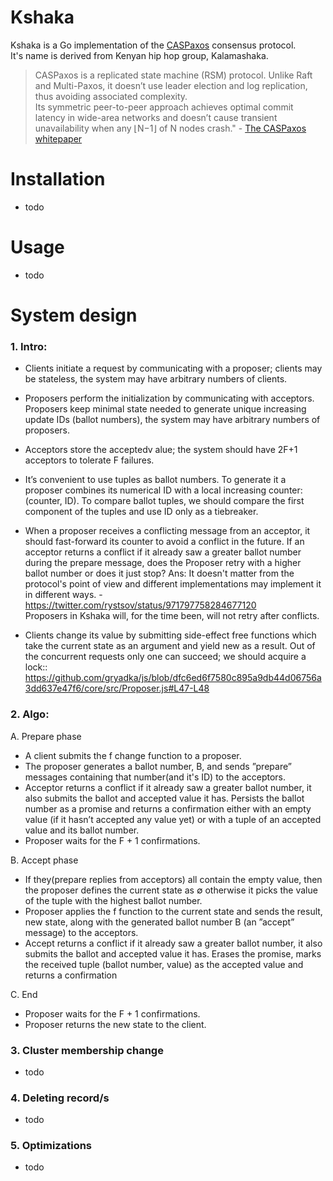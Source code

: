 # Kshaka

Kshaka is a Go implementation of the [CASPaxos](https://github.com/rystsov/caspaxos/blob/master/latex/caspaxos.pdf) consensus protocol.                              
It's name is derived from Kenyan hip hop group, Kalamashaka.                
>CASPaxos is a replicated state machine (RSM) protocol. Unlike Raft and Multi-Paxos, it doesn’t use leader election and log replication, thus avoiding associated complexity.                   
Its symmetric peer-to-peer approach achieves optimal commit latency in wide-area networks and doesn’t cause transient unavailability when any ⌊N−1⌋ of N nodes crash." - [The CASPaxos whitepaper](https://github.com/rystsov/caspaxos/blob/master/latex/caspaxos.pdf)         


# Installation
- todo          


# Usage
- todo               


# System design

### 1. Intro:           
- Clients initiate a request by communicating with a proposer; clients may be stateless, the system may have arbitrary numbers of clients.               
- Proposers perform the initialization by communicating with acceptors. 
Proposers keep minimal state needed to generate unique increasing update IDs (ballot numbers), the system may have arbitrary numbers of proposers.        
- Acceptors store the acceptedv alue; the system should have 2F+1 acceptors to tolerate F failures.


- It’s convenient to use tuples as ballot numbers. 
To generate it a proposer combines its numerical ID with a local increasing counter: (counter, ID). 
To compare ballot tuples, we should compare the first component of the tuples and use ID only as a tiebreaker.
- When a proposer receives a conflicting message from an acceptor, it should fast-forward its counter to avoid a conflict in the future. 
If an acceptor returns a conflict if it already saw a greater ballot number during the prepare message, does the Proposer retry with a higher ballot number or does it just stop?
Ans: It doesn't matter from the protocol's point of view and different implementations may implement it in different ways. - https://twitter.com/rystsov/status/971797758284677120       
Proposers in Kshaka will, for the time been, will not retry after conflicts.

- Clients change its value by submitting side-effect free functions which take the current state as an argument and yield new as a result. 
Out of the concurrent requests only one can succeed;  we should acquire a lock:: https://github.com/gryadka/js/blob/dfc6ed6f7580c895a9db44d06756a3dd637e47f6/core/src/Proposer.js#L47-L48 

### 2. Algo:            

A. Prepare phase
- A client submits the f change function to a proposer.
- The proposer generates a ballot number, B, and sends ”prepare” messages containing that number(and it's ID) to the acceptors.
- Acceptor returns a conflict if it already saw a greater ballot number, it also submits the ballot and accepted value it has.
Persists the ballot number as a promise and returns a confirmation either with an empty value (if it hasn’t accepted any value yet) or with a tuple of an accepted value and its ballot number.
- Proposer waits for the F + 1 confirmations.               

B. Accept phase
- If they(prepare replies from acceptors) all contain the empty value, then the proposer defines the current state as ∅ otherwise it picks the value of the tuple with the highest ballot number.             
- Proposer applies the f function to the current state and sends the result, new state, along with the generated ballot number B (an ”accept” message) to the acceptors.
- Accept returns a conflict if it already saw a greater ballot number, it also submits the ballot and accepted value it has.
Erases the promise, marks the received tuple (ballot number, value) as the accepted value and returns a confirmation        

C. End
- Proposer waits for the F + 1 confirmations.
- Proposer returns the new state to the client.       

### 3. Cluster membership change
- todo                 

### 4. Deleting record/s
- todo         

### 5. Optimizations
- todo          
